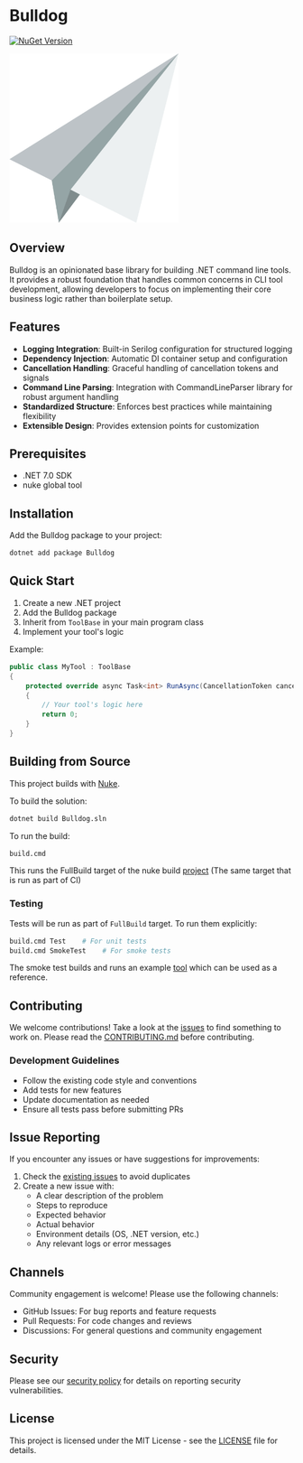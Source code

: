 # Bulldog

[![NuGet Version](https://img.shields.io/nuget/v/Bulldog.svg)](https://www.nuget.org/packages/Bulldog)

<img src="./Bulldog.png" width="300px" />

## Overview

Bulldog is an opinionated base library for building .NET command line tools. It provides a robust foundation that handles common concerns in CLI tool development, allowing developers to focus on implementing their core business logic rather than boilerplate setup.

## Features

- **Logging Integration**: Built-in Serilog configuration for structured logging
- **Dependency Injection**: Automatic DI container setup and configuration
- **Cancellation Handling**: Graceful handling of cancellation tokens and signals
- **Command Line Parsing**: Integration with CommandLineParser library for robust argument handling
- **Standardized Structure**: Enforces best practices while maintaining flexibility
- **Extensible Design**: Provides extension points for customization

## Prerequisites

* .NET 7.0 SDK
* nuke global tool

## Installation

Add the Bulldog package to your project:

```bash
dotnet add package Bulldog
```

## Quick Start

1. Create a new .NET project
2. Add the Bulldog package
3. Inherit from `ToolBase` in your main program class
4. Implement your tool's logic

Example:

```csharp
public class MyTool : ToolBase
{
    protected override async Task<int> RunAsync(CancellationToken cancellationToken)
    {
        // Your tool's logic here
        return 0;
    }
}
```

## Building from Source

This project builds with [Nuke](https://nuke.build/).

To build the solution:
```bash
dotnet build Bulldog.sln
```

To run the build:
```bash
build.cmd
```
This runs the FullBuild target of the nuke build [project](build/Build.csproj) (The same target that is run as part of CI)

### Testing

Tests will be run as part of `FullBuild` target. To run them explicitly:

```bash
build.cmd Test    # For unit tests
build.cmd SmokeTest    # For smoke tests
```

The smoke test builds and runs an example [tool](tests/TestTool) which can be used as a reference.

## Contributing

We welcome contributions! Take a look at the [issues](https://github.com/G-Research/Bulldog/issues) to find something to work on. Please read the [CONTRIBUTING.md](CONTRIBUTING.md) before contributing.

### Development Guidelines
- Follow the existing code style and conventions
- Add tests for new features
- Update documentation as needed
- Ensure all tests pass before submitting PRs

## Issue Reporting

If you encounter any issues or have suggestions for improvements:

1. Check the [existing issues](https://github.com/G-Research/Bulldog/issues) to avoid duplicates
2. Create a new issue with:
   - A clear description of the problem
   - Steps to reproduce
   - Expected behavior
   - Actual behavior
   - Environment details (OS, .NET version, etc.)
   - Any relevant logs or error messages

## Channels

Community engagement is welcome! Please use the following channels:
- GitHub Issues: For bug reports and feature requests
- Pull Requests: For code changes and reviews
- Discussions: For general questions and community engagement


## Security

Please see our [security policy](SECURITY.md) for details on reporting security vulnerabilities.

## License

This project is licensed under the MIT License - see the [LICENSE](LICENSE) file for details.
